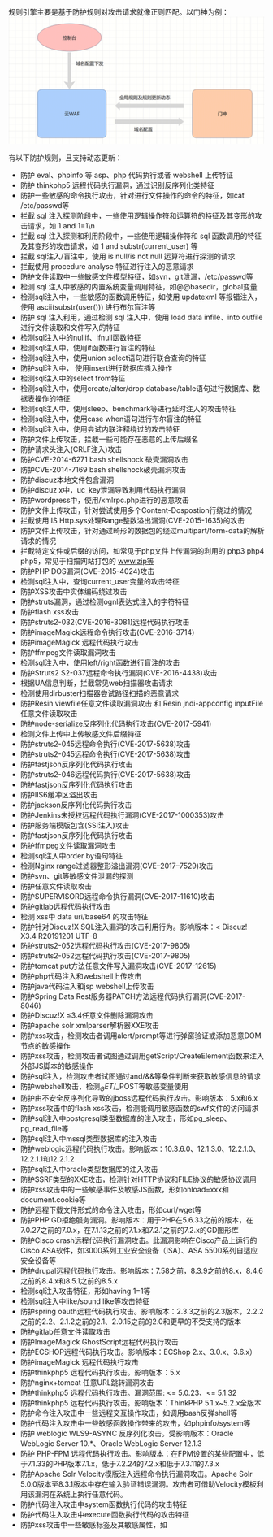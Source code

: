 规则引擎主要是基于防护规则对攻击请求就像正则匹配。以门神为例：
![alt text](image-1.png)

有以下防护规则，且支持动态更新：

- 防护 eval、phpinfo 等 asp、php 代码执行或者 webshell 上传特征
- 防护 thinkphp5 远程代码执行漏洞，通过识别反序列化类特征
- 防护一些敏感的命令执行攻击，针对进行文件操作的命令的特征，如cat /etc/passwd等
- 拦截 sql 注入探测阶段中，一些使用逻辑操作符和运算符的特征及其变形的攻击请求，如 1 and 1=1\n
- 拦截 sql 注入探测和利用阶段中，一些使用逻辑操作符和 sql 函数调用的特征及其变形的攻击请求，如 1 and substr(current_user) 等
- 拦截 sql注入/盲注中，使用 is null/is not null 运算符进行探测的请求
- 拦截使用 procedure analyse 特征进行注入的恶意请求
- 防护文件读取中一些敏感文件模型特征，如svn，git泄漏，/etc/passwd等
- 检测 sql 注入中敏感的内置系统变量调用特征，如@@basedir，global变量
- 检测sql注入中，一些敏感的函数调用特征，如使用 updatexml 等报错注入，使用 ascii(substr(user())) 进行布尔盲注等
- 防护 sql 注入利用，通过检测 sql 注入中，使用 load data infile、into outfile 进行文件读取和文件写入的特征
- 检测sql注入中的nullif、ifnull函数特征
- 检测sql注入中，使用if函数进行盲注的特征
- 检测sql注入中，使用union select语句进行联合查询的特征
- 防护sql注入中， 使用insert进行数据库插入操作
- 检测sql注入中的select from特征
- 检测sql注入中，使用create/alter/drop database/table语句进行数据库、数据表操作的特征
- 检测sql注入中，使用sleep、benchmark等进行延时注入的攻击特征
- 检测sql注入中，使用case when语句进行布尔盲注的特征
- 检测sql注入中，使用尝试内联注释绕过的攻击特征
- 防护文件上传攻击，拦截一些可能存在恶意的上传后缀名
- 防护请求头注入(CRLF注入)攻击
- 防护CVE-2014-6271 bash shellshock 破壳漏洞攻击
- 防护CVE-2014-7169 bash shellshock破壳漏洞攻击
- 防护discuz本地文件包含漏洞
- 防护discuz x中，uc_key泄漏导致利用代码执行漏洞
- 防护wordpress中，使用/xmlrpc.php进行的恶意攻击
- 防护文件上传攻击，针对尝试使用多个Content-Dospostion行绕过的情况
- 拦截使用IIS Http.sys处理Range整数溢出漏洞(CVE-2015-1635)的攻击
- 防护文件上传攻击，针对通过畸形的数据包的绕过multipart/form-data的解析请求的情况
- 拦截特定文件或后缀的访问，如常见于php文件上传漏洞的利用的 php3 php4 php5，常见于扫描网站打包的 www.zip等
- 防护PHP DOS漏洞(CVE-2015-4024)攻击
- 检测sql注入中，查询current_user变量的攻击特征
- 防护XSS攻击中实体编码绕过攻击
- 防护struts漏洞，通过检测ognl表达式注入的字符特征
- 防护flash xss攻击
- 防护struts2-032(CVE-2016-3081)远程代码执行攻击
- 防护imageMagick远程命令执行攻击(CVE-2016-3714)
- 防护imageMagick 远程代码执行攻击
- 防护ffmpeg文件读取漏洞攻击
- 检测sql注入中，使用left/right函数进行盲注的攻击
- 防护Struts2 S2-037远程命令执行漏洞(CVE-2016-4438)攻击
- 根据UA信息判断，拦截常见web扫描器攻击请求
- 检测使用dirbuster扫描器尝试路径扫描的恶意请求
- 防护Resin viewfile任意文件读取漏洞攻击 和 Resin jndi-appconfig inputFile 任意文件读取攻击
- 防护node-serialize反序列化代码执行攻击(CVE-2017-5941)
- 检测文件上传中上传敏感文件后缀特征
- 防护struts2-045远程命令执行(CVE-2017-5638)攻击
- 防护struts2-045远程命令执行(CVE-2017-5638)攻击
- 防护fastjson反序列化代码执行攻击
- 防护struts2-046远程代码执行(CVE-2017-5638)攻击
- 防护fastjson反序列化代码执行攻击
- 防护IIS6缓冲区溢出攻击
- 防护jackson反序列化代码执行攻击
- 防护Jenkins未授权远程代码执行漏洞(CVE-2017-1000353)攻击
- 防护服务端模版包含(SSI注入)攻击
- 防护fastjson反序列化代码执行攻击
- 防护ffmpeg文件读取漏洞攻击
- 检测sql注入中order by语句特征
- 检测Nginx range过滤器整形溢出漏洞(CVE–2017–7529)攻击
- 防护svn、git等敏感文件泄漏的探测
- 防护任意文件读取攻击
- 防护SUPERVISORD远程命令执行漏洞(CVE-2017-11610)攻击
- 防护gitlab远程代码执行攻击
- 检测 xss中 data uri/base64 的攻击特征
- 防护针对Discuz!X SQL注入漏洞的攻击利用行为。影响版本：< Discuz! X3.4 R20191201 UTF-8
- 防护struts2-052远程代码执行攻击(CVE-2017-9805)
- 防护struts2-052远程代码执行攻击(CVE-2017-9805)
- 防护tomcat put方法任意文件写入漏洞攻击(CVE-2017-12615)
- 防护php代码注入和webshell上传攻击
- 防护java代码注入和jsp webshell上传攻击
- 防护Spring Data Rest服务器PATCH方法远程代码执行漏洞(CVE-2017-8046)
- 防护Discuz!X ≤3.4任意文件删除漏洞攻击
- 防护apache solr xmlparser解析器XXE攻击
- 防护xss攻击，检测攻击者调用alert/prompt等进行弹窗验证或添加恶意DOM节点的敏感操作
- 防护xss攻击，检测攻击者试图通过调用getScript/CreateElement函数来注入外部JS脚本的敏感操作
- 防护sql注入，检测攻击者试图通过and/&&等条件判断来获取敏感信息的请求
- 防护webshell攻击，检测$_GET/$_POST等敏感变量使用
- 防护由不安全反序列化导致的jboss远程代码执行攻击。影响版本：5.x和6.x
- 防护xss攻击中的flash xss攻击，检测能调用敏感函数的swf文件的访问请求
- 防护sql注入中postgresql类型数据库的注入攻击，形如pg_sleep、pg_read_file等
- 防护sql注入中mssql类型数据库的注入攻击
- 防护weblogic远程代码执行攻击。影响版本：10.3.6.0、12.1.3.0、12.2.1.0、12.2.1.1和12.2.1.2
- 防护sql注入中oracle类型数据库的注入攻击
- 防护SSRF类型的XXE攻击，检测针对HTTP协议和FILE协议的敏感协议调用
- 防护xss攻击中的一些敏感事件及敏感JS函数，形如onload=xxx和document.cookie等
- 防护远程下载文件形式的命令注入攻击，形如curl/wget等
- 防护PHP GD拒绝服务漏洞。影响版本：用于PHP在5.6.33之前的版本，在7.0.27之前的7.0.x，在7.1.13之前的7.1.x和7.2.1之前的7.2.x的GD图形库
- 防护Cisco crash远程代码执行漏洞攻击。此漏洞影响在Cisco产品上运行的Cisco ASA软件，如3000系列工业安全设备（ISA）、ASA 5500系列自适应安全设备等
- 防护drupal远程代码执行攻击。影响版本：7.58之前，8.3.9之前的8.x，8.4.6之前的8.4.x和8.5.1之前的8.5.x
- 检测sql注入攻击特征，形如having 1=1等
- 检测sql注入中like/sound like等攻击特征
- 防护spring oauth远程代码执行攻击。影响版本：2.3.3之前的2.3版本，2.2.2之前的2.2、2.1.2之前的2.1、2.0.15之前的2.0和更早的不受支持的版本
- 防护gitlab任意文件读取攻击
- 防护ImageMagick GhostScript远程代码执行攻击
- 防护ECSHOP远程代码执行攻击。影响版本：ECShop 2.x、3.0.x、3.6.x）
- 防护imageMagick 远程代码执行攻击
- 防护thinkphp5 远程代码执行攻击。影响版本：5.x
- 防护nginx+tomcat 任意URL跳转漏洞攻击
- 防护thinkphp5 远程代码执行攻击。漏洞范围: <= 5.0.23、<= 5.1.32
- 防护thinkphp5 远程代码执行攻击。影响版本：ThinkPHP 5.1.x~5.2.x全版本
- 防护命令注入攻击中一些远程交互操作攻击，如调用bash反弹shell等
- 防护代码注入攻击中一些敏感函数操作带来的攻击，如phpinfo/system等
- 防护 weblogic  WLS9-ASYNC 反序列化攻击。受影响版本：Oracle WebLogic Server 10.*、Oracle WebLogic Server 12.1.3
- 防护 PHP-FPM 远程代码执行攻击。影响版本：在FPM设置的某些配置中，低于7.1.33的PHP版本7.1.x，低于7.2.24的7.2.x和低于7.3.11的7.3.x
- 防护Apache Solr Velocity模版注入远程命令执行漏洞攻击。Apache Solr 5.0.0版本至8.3.1版本中存在输入验证错误漏洞。攻击者可借助Velocity模板利用该漏洞在系统上执行任意代码。
- 防护代码注入攻击中system函数执行代码的攻击特征
- 防护代码注入攻击中execute函数执行代码的攻击特征
- 防护xss攻击中一些敏感标签及其敏感属性，如<script src=xxx>/<iframe src=javascript:xxx>等攻击特征
- 防护本地文件包含攻击中php:input/filter等攻击特征
- 防护graphql未授权漏洞攻击
- 防护Apache Kylin 命令注入漏洞攻击。影响版本：Apache Kylin 2.3.0版本和2.6.5至3.0.1版本
- 防护文件读取攻击中一些敏感文件路径访问
- 防护特定恶意文件后缀访问，如服务器打包文件、配置文件等
- 防护struts2远程代码执行漏洞攻击（S2-016）。在2.3.15.1版本以前的 struts2中，没有对“action:”, “redirect:” , “redirectAction:”等进行处理，导致ongl表达式可以被执行。
- 防护PHP-CGI远程代码执行漏洞攻击
- 防护代码注入攻击，覆盖针对JAVA语言的通用代码注入特征
- 防护代码注入攻击，覆盖针对JAVA语言的通用代码注入特征
- 防护sql注入攻击，覆盖针对sqlite数据库的注入攻击
- 防护代码注入攻击，覆盖针对ASP语言的通用代码注入特征
- 防护代码注入攻击，覆盖针对nodejs语言的通用代码注入特征
- 防护jackson远程代码执行漏洞攻击
- 防护泛微云桥任意文件读取漏洞
- 防护 Microsoft Exchange远程代码执行漏洞 (CVE-2020-16875)
- 防护php解析漏洞攻击
- 检测利用php反序列化漏洞进行攻击的恶意特征
- 防护RFD（反射型文件下载），检测特定后缀的访问请求
- 检测sql注入中，尝试读取 current_user 恶意特征
- 防护Spring反射性文件下载漏洞(CVE-2020-5421)
- 针对CVE-2020-14882和CVE-2020-14883的权限绕过和反序列化代码执行漏洞
- 针对CVE-2017-3506/CVE-2017-10271/CVE-2019-2725/CVE-2019-2729 Weblogic反序列化代码执行漏洞
- 针对Weblogic uddiexplorer ssrf漏洞防护(CVE-2014-4210)
- 针对禅道<=12.4.2文件上传漏洞的漏洞防护
- 针对mysql报错注入函数的检测
- 识别针对特定表名的sql查询操作，如 information_schema 库表，如 dual 表
- 针对  CVE-2020-11651/11652 saltstack api 权限绕过+命令注入漏洞
- sql盲注防护规则，针对运算符+函数调用的模式
- 检测常见的webshell恶意文件名访问
- 针对 CVE-2018-1999002 jenkins路径遍历漏洞
- 针对jenkins CVE-2018-1000861权限绕过漏洞
- 针对drupal远程代码执行漏洞，CVE-2018-7600，CVE-2018-7602
- 针对ldap注入中，通过ObjectClass对象类进行查询的操作
- Fortinet FortiOS 5.6.3版本至5.6.7版本和6.0.0版本至6.0.4版本中的SSL VPN Web门户存在路径遍历漏洞。该漏洞源于网络系统或产品未能正确地过滤资源或文件路径中的特殊元素。攻击者可利用该漏洞访问受限目录之外的位置。
- 防护IIS短文件名泄露攻击
- 防护iis 5.0认证绕过漏洞的攻击利用
- 防护Jboss历史安全验证绕过漏洞的攻击利用，覆盖CVE：CVE-2007-1036、CVE-2010-0738
- 防护Jboss Application Server反序列化命令执行漏洞利用，远程攻击者利用漏洞可在未经任何身份验证的服务器主机上执行任意代码。
- 防护ThinkPHP历史漏洞利用
- 宽松模式下，xss防护规则
- 针对致远OA htmlofficeservlet 远程命令执行漏洞\n漏洞影响的产品版本包括：\n致远A8-V5协同管理软件 V6.1sp1\n致远A8+协同管理软件V7.0、V7.0sp1、V7.0sp2、V7.0sp3\n致远A8+协同管理软件V7.1
- 针对泛微OA BeanShell组件导致的远程命令执行漏洞（CNVD-2019-32204）\n影响产品\te-cology <=9.0
- 针对泛微OA dbconfigreader 接口数据库配置信息泄露漏洞
- 针对致远A8反序列化代码执行漏洞
- 针对XStream历史漏洞的防护
- 针对Microsoft Exchange Server远程代码执行漏洞
- 针对 Axis < 1.4 的远程代码执行漏洞
- 针对Windows环境下Apache RCE漏洞，CVE-2019-0232
- 防护IIS服务器历史服务器端文件名解析漏洞，形如shell.asp;.jpg、shell.asp/1.jpg、789.jpg/.php等
- 防护IIS 6.0 PUT 上传漏洞。IIS Server 在 Web 服务扩展中开启了 WebDAV，并且管理员在配置权限时，没有遵循最小原则，给 IIS 配置了可以写入的权限，包括网站根目录，导致任意文件上传。
- 防护Confluence路径穿越漏洞。 在Page或Blogs具有添加附件权限的用户，或具有创建新空间或个人空间权限的用户，或对某空间具有“管理员”权限的用户可利用此路径穿越漏洞将文件写入任意位置。一定条件下可以执行任意代码。
- 防护通达OA任意文件删除和文件上传导致的远程代码执行漏洞。攻击者通过任意文件漏洞删除上传点包含的身份验证文件，可以未授权访问实现任意文件上传。影响版本：通达OA V11.6\n
- 防护通达OA任意文件上传/文件包含GetShell漏洞。通过绕过身份认证, 攻击者可上传任意文件，配合文件包含即可触发远程恶意代码执行。影响版本：V11.3版、2017版、2016版、2015版、2013版、2013增强版
- 针对Coremail mailsms接口敏感信息泄漏漏洞
- 防护通达OA任意用户登录漏洞。影响版本： 通达OA < 11.5、通达OA = 2017
- eYou邮件系统文件 /user/send_queue/listCollege.php 路径泄露漏洞
- 针对eYou邮件系统 /send_queue/del_addition.php 任意文件删除漏洞
- 针对输出点在js环境中xss漏洞利用的场景，如使用 ;new Function(atob(` 执行恶意js代码的操作
- 针对Flask/Jinja2模板注入的恶意利用特征
- 针对使用expr命令，进行命令注入的探测的检测，例如 expr 988939119 + 963088680
- 针对通过bash命令反弹shell的特征检测
- 针对 CVE-2020-10148 权限绕过导致的文件泄漏防护
- 针对 CVE-2020-10148 权限绕过导致的文件泄漏防护\n
- 针对 java 反序列化中常见的协议，包括 rmi ldap jms 等
- 针对Apache Flink，通过REST handler导致的任意文件上传漏洞
- 针对Apache Flink 目录遍历漏洞(CVE-2020-17519)
- 针对Laravel在Debug模式下Ignition的代码执行漏洞
- 针对任意文件写入覆盖ssh authorized_keys的操作
- 针对基于velocity和java反射的特征，针对velocity模版注入漏洞的防护
- 针对 confluenc CVE-2019-3396的代码执行漏洞
- zabbix中latest.php和jsrpc.php中存在的报错注入漏洞(CVE-2016-10134)，本规则用于拦截针对该漏洞的探测和利用操作
- 针对xss漏洞利用中，使用on事件执行js的操作，本规则用于覆盖新增的，可用于执行javascript的on事件
- 针对jenkins Git client Plugin插件，--upload-pack 导致的命令注入漏洞（CVE-2019-10392）
- 针对jumpserver命令执行漏洞，利用生成connection-token导致的命令执行
- 针对的 CVE-2021-2109 的防护规则，特定cgi，应用于宽松模式下的匹配
- 针对Saltstack多个未授权远程代码执行漏洞，CVE-2021-25281、CVE-2021-25282、CVE-2021-25283
- 防护 druid CVE-2021-25646 代码执行漏洞
- 针对 CVE-2021-21972 vSphere Client RCE 漏洞
- 针对dedecms通过 /data/admin/ver.txt 或者 mysql_error_trace.inc 获取系统版本信息的防护规则
- 针对thinkcmf，a=fetch的远程代码执行漏洞
- 针对thinkphp配置不当导致的日志泄漏，以及利用thinkphp日志文件的包含行为等
- 针对74cms assign_resume_tpl远程代码执行漏洞
- 针对phpcms v9.6任意文件上传的漏洞
- 防护Cacti 1.2.8权限绕过和任意命令执行漏洞。如果来宾用户具有图形实时特权，则Cacti 1.2.8中的graph_realtime.php允许远程攻击者通过cookie中的shell元字符执行任意OS命令。
- 针对dedecms，digg_frame.php、digg_ajax.php代码注入漏洞
- 防护Apache DolphinScheduler远程执行代码漏洞（CVE-2020-11974）。在选择mysql作为数据库时，攻击者可通过jdbc connect参数在DolphinScheduler 服务器上远程执行代码
- 防护Apache Kylin 中的静态 API 存在命令注入漏洞。攻击者可借助特制输入利用该漏洞在系统上执行任意OS命令。
- 针对命令注入，代码执行的攻击载荷中，出现常见的http反连和dnslog回显域名的检测
- 防护Apache Solr 远程命令执行漏洞。漏洞出现在Apache Solr的DataImportHandler，由于DIH配置可以包含脚本，因此攻击者可以通过构造危险的请求，从而造成远程命令执行。
- 防护攻击者通过Apache Solr的ConfigAPI 设置 jmx.serviceUrl指向恶意的 RMI 服务器而导致的RCE漏洞，漏洞编号为CVE-2019-0192
- 防护攻击者通过ReplicationHandler实现任意文件读取的漏洞利用行为，漏洞编号为CVE-2017-3163
- 防护Nexus Repository Manager权限绕过修改管理员密码漏洞利用，漏洞编号为CVE-2020-11444
- 防护Nexus Repository Manager历史RCE漏洞利用，漏洞编号包含CVE-2019-7238、CVE-2020-10204、CVE-2020-10199
- 针对php变量覆盖中，通过请求参数覆盖超全局变量的场景
- 针对dedecms模版注入导致的代码执行
- 防护利用PUT、MOVE等方法上传恶意文件的攻击；
- 防护Apache Solr 模版注入漏洞利用，阻止攻击者通过篡改配置文件实现模板注入攻击的行为
- 防护攻击者通过RunExecutableListener实现RCE的漏洞利用行为，漏洞编号为CVE-2017-12629
- 防护Apache Kylin API未授权访问导致信息泄露的漏洞利用（CVE-2020-13937)
- 防护针对SSRF的漏洞利用行为
- 针对 derby 数据库注入的利用，基于文件读写，数据导入导出的敏感函数特征
- 针对一些嵌入式数据库中的sql注入场景中，利用 external name 等操作执行java代码的场景
- 针对使用h2数据库的sql注入利用操作，包含文件读写，代码执行等
- 针对嵌入式数据库中，使用 create_alias 进行代码执行的操作
- fastjson反序列化在multipart/form-data场景下的防护规则
- 针对请求参数中，尝试进行文件读取/文件写入的操作， ../ 特征
- 针对Cookie中，尝试进行文件读取/文件写入的操作， ../ 特征
- 针对 Exchange CVE-2021-26855 SSRF 漏洞
- 针对Xstream 若干漏洞(CVE-2021-21341-CVE-2021-21351) 的反序列化特征
- 针对shrio CVE-2020-1957权限绕过漏洞
- 严格xss规则，针对js中的预定义全局变量
- 严格xss规则，针对一些html标签注入的场景
- 严格xss规则，针对IE下使用css执行javascript的场景
- 严格xss规则，针对一些特殊编码的防护规则
- 防护恶意的XSS漏洞利用探测行为
- 防护2021年PHP源码供应链攻击。php官方发布其 git.php.net 服务器遭攻陷，攻击者仿冒PHP编程语言作者Rasmus lerdorf和软件开发者 Nikita Popov 的账号发起了两次恶意代码提交，并留下了远程代码执行后门。
- 针对出现在 header 中的 webshell 写入特征
- 针对 Apache OFBiz RMI反序列化（CVE-2021-26295）漏洞
- 针对 F5 BIG-IP认证绕过RCE（CVE-2021-22986）
- 针对更多命令，使用大括号形式的尝试命令注入的场景
- 针对 org.mitre:openid-connect-server-webapp 的SSRF漏洞，https://github.com/mitreid-connect/OpenID-Connect-Java-Spring-Server/pull/1547
- 针对 ntopng Admin密码重置漏洞（2.x版本）(CVE-2021-28073)
- 针对基于jdbc链接的反序列化漏洞，可以覆盖 CVE-2021-26919 druid反序列化代码执行漏洞
- 针对 MessageSolution EEA信息泄露（CNVD-2021-10543）
- 针对xss中，针对javascript伪协议的防护
- 防护Apache Solr任意文件读取漏洞利用。攻击者可以在未授权的情况下读取目标服务器敏感文件和相关内容。
- Solr的ReplicationHandler类对输入数据数据处理不当，存在服务器请求伪造漏洞，涉及漏洞编号为CVE-2017-3164。
- 防护Apche Solr 未授权上传漏洞利用。在特定的Solr版本中ConfigSet API存在未授权上传漏洞，攻击者利用漏洞可实现远程代码执行。
- 防护ProxyLogon漏洞利用，ProxyLogon是Microsoft Exchange Server上的一个漏洞，它使攻击者可以绕过身份验证并冒充管理员。未经身份验证的攻击者可以在Microsoft Exchange Server上执行任意命令。
- 针对VMWare vRealize SSRF漏洞(CVE-2021-21975)的防护规则
- 防护ProxyLogon漏洞利用，ProxyLogon是Microsoft Exchange Server上的一个漏洞，它使攻击者可以绕过身份验证并冒充管理员。未经身份验证的攻击者可以在Microsoft Exchange Server上执行任意命令。
- 针对 shrio-550的一些特定的情况的防护
- 防护攻击者针对S2-016漏洞的攻击绕过行为
- 防护攻击者针对XSS漏洞的探测利用行为
- 防护锐捷RG-UAC统一上网行为管理审计系统账号密码泄露漏洞利用。攻击者可以通过审查网页源代码获取到用户账号和密码，导致管理员用户认证信息泄露。\n
- 防护Joomla com_media后台RCE漏洞利用。由于Joomlacom_media模块对上传文件校验不严格，攻击者可以通过上传恶意文件，从而实现远程代码执行。影响范围：Joomla CMS 3.0.0-3.9.24
- 防护FastAdmin框架有条件RCE漏洞利用。当开启了分片上传功能和攻击者具有一定用户权限的前提下，可以实现任意文件上传，导致RCE。
- 针对jeecg loadtreedata sql注入漏洞
- 针对 jellyfin 任意文件读取漏洞（CVE-2021-21402）
- 针对天擎gettablessize前台SQL注入漏洞
- 针对泛微OA8 getSelectAlld SQL注入漏洞
- 针对泛微OA9 uploadOperation.jsp 任意文件上传漏洞
- 针对帆软 FineReport V9任意文件上传漏洞
- 针对 ElasticSearch Groovy 脚本远程代码执行漏洞（CVE-2015-1427）
- 针对快客邮件系统(QuarkMail) get2.cgi 远程代码执行漏洞
- 针对 cgi 中尝试通过 ..\\ 进行权限绕过或者文件读取的场景
- 针对 solr 任意文件读取的防护
- 防护Jellyfin任意文件读取漏洞。Jellyfin存在未授权任意文件读取漏洞，其中多个接口是利用Windows的"\\"字符的技巧来实现目录穿越读取任意文件。
- 防护针对齐治堡垒机前台远程命令执行漏洞的攻击利用
- 防护针对Spring Boot Actuator命令执行漏洞的利用行为
- 防护Spring表达式注入攻击及潜在利用行为
- 覆盖部分SpEL表达式注入，形式如：T(String).getClass().forName("javax.script.ScriptEngineManager").newInstance()等
- 防护蓝凌OA 任意文件写入漏洞
- 防护浪潮 ClusterEngineV4.0 集群管理系统命令执行漏洞 (CVE-2020-21224)
- 防护用友NC 6.5版本 RCE漏洞\n
- 防护天融信DLP 未授权+越权漏洞。管理员登录系统系统之后修改密码，未采用原密码校验，且存在未授权访问导致存在越权修改管理员密码。\n
- 防护0day漏洞：禅道CMS 11.6 SQL注入漏洞\n
- 防护Apache Solr任意文件读取漏洞利用变体，影响版本：Apache Solr <= 8.8.1
- 针对天阳 OA 配置信息泄漏漏洞
- 针对亿邮邮件系统的远程代码执行漏洞（CNVD-2021-26422）
- 针对 EL 表达式注入的探测请求的防护规则
- 针对 skyeye 扫描器的 user_agent 特征防护规则
- 针对 nmap 扫描器的 user_agent 特征防护规则
- 针对奇治堡垒机任意用户登陆的漏洞的防护
- 防护0day漏洞：奇安信NS-NGFW 前台RCE漏洞
- 防护0day漏洞：三星WLAN AP WEA453e路由器RCE漏洞\n
- 防护0day漏洞：ERP-NC 目录遍历漏洞\n
- 防护通达OA任意用户登录漏洞，影响版本：<11.8版本
- 防护通达OA低权限文件上传和低权限目录穿越漏洞，可造成系统任意命令执行，影响版本：<11.8版本
- 防护0day漏洞：天擎数据库信息泄漏漏洞\n
- 针对出现在请求头重的ldap注入palyoad，如 (&(username=xxxx)(password=xxx))
- 针对特定情况下的权限绕过漏洞，覆盖某应用的权限绕过漏洞
- 防护0day漏洞：Canal敏感信息泄漏漏洞，泄漏信息中包含阿里云Secret Key
- 针对 xstream反序列化漏洞，覆盖了xstream反序列化可能的被利用的包前缀
- 防护Xstream反序列化漏洞，针对近期发现的一个特定0day漏洞
- 防护0day漏洞：Coremail存在目录穿越、任意文件上传并远程执行命令的0day漏洞
- 防护北京信安世纪应用网关系统远程命令执行0day漏洞
- 防护0day漏洞：D-Link DCS系列监控账号密码泄漏漏洞
- 防护历史未授权漏洞，包括docker、hadoop、ES等
- 防护Apache Dubbo HTTP接口反序列化漏洞，CVE编号为：CVE-2019-17564
- 防护出现在body中的ldap注入攻击
- 防护部分regexp if形式的SQL注入攻击
- 针对出现在请求路径和get参数的ldap注入paylaod，如 a=type=printer)(uid=*)
- 防护Pulse Connect Secure远程代码执行漏洞，CVE漏洞编号：CVE-2021-22893。未经身份验证的远程攻击者通过向目标设备发送恶意的HTTP请求，利用该漏洞能够在目标设备网关上执行任意代码。
- 针对phpstudy后门的防护请求
- 针对 zzzcms zzzphp parserIfLabel 模版注入导致的命令执行 (CVE-2021-32605)
- 防护泛微OA远程代码执行漏洞的利用行为。WorkflowServiceXml接口可被未授权访问，攻击者调用该接口，可构造特定的HTTP请求绕过泛微本身一些安全限制从而达成远程代码执行。
- 防护HTTP协议栈远程代码执行漏洞（CVE-2021-31166）的利用行为，该漏洞存在于HTTP 协议栈驱动模块 (http.sys)，攻击者可以远程通过向目标主机发送特制数据包来进行利用，成功利用可能造成目标系统崩溃或远程代码执行（困难）
- 针对 ruby_rails config/database.yml 配置信息泄漏
- 针对 sftp-config.json ftp 配置文件敏感信息泄漏漏洞
- 针对 CVE-2020-3452 Adaptive Security Appliance Software and Firepower 配置信息泄漏漏洞
- 防护带有AWVS扫描器特征的扫描行为
- 防护Jboss未授权敏感信息泄露漏洞的利用行为
- 针对nikto扫描器的扫描特征
- 针对 nessus 扫描器插件中出现的特征
- 针对Nginx在alias配置不当时，可能导致的信息泄漏
- 针对 Gemfile.lock/Pipfile.lock/composer.lock/package-lock.json/yarn.lock/Cargo.lock 文件的信息泄漏防护，参考：https://github.com/knqyf263/remic
- 针对vmware vcenter远程代码执行漏洞（CVE-2021-21985）
- struts-showcase为struts的测试页面，常被利用来批量扫描struts框架的漏洞
- PHPUnit是PHP中的一个单元测试框架，本规则针对PHPUnit中出现过的远程代码执行漏洞（CVE-2017-9841)
- 针对cgi类路径的防护规则，拦截一些使用历史的cgi代码执行漏洞的扫描请求
- 针对HTTP请求中的cookie字段，拦截使用 procedure analyse 特征进行SQL注入的恶意请求
- 针对HTTP请求中的cookie字段，检测sql注入中，使用create/alter/drop database/table语句进行数据库、数据表操作的特征
- 针对HTTP请求中的cookie字段，防护sql注入中， 使用insert语句进行插入数据的敏感操作
- 针对HTTP请求中的cookie字段，检测sql注入中的nullif、ifnull函数特征
- 针对HTTP请求中的cookie字段，防护 sql 注入利用，通过检测 sql 注入中，使用 load data infile、into outfile 进行文件读取和文件写入的特征
- 针对HTTP请求中的cookie字段，检测sql注入中，使用union select语句进行联合查询的特征
- 针对HTTP请求中的cookie字段，检测sql注入中以order by语句特征
- 针对一些特征明显的命令注入请求，匹配请求中带有类似 ${IFS} 变量的内容
- 针对HTTP请求中的cookie字段，防护sql注入中oracle类型数据库的注入攻击
- 针对HTTP请求中的cookie字段，防护sql注入中postgresql类型数据库的注入攻击，形如pg_sleep、pg_read_file等
- 针对HTTP请求中的cookie字段，拦截 sql注入/盲注中，使用 is null/is not null 运算符进行探测的请求
- 针对HTTP请求中的cookie字段，检测sql注入中，使用sleep、benchmark等敏感函数进行延时注入的攻击特征
- 针对php smarty模版注入的常见利用payload的防护规则
- 针对HTTP请求中的cookie字段，检测sql注入中，使用case when语句进行布尔盲注的特征
- 针对HTTP请求中的cookie字段，检测如having 1=1等形式的sql注入攻击特征
- 针对HTTP请求中的cookie字段，检测sql注入中如like/sound like等形式的攻击特征
- 针对HTTP请求中的cookie字段，检测sql注入中，使用尝试内联注释绕过的攻击特征
- 针对HTTP请求中的cookie字段，防护sql注入中mssql类型数据库的注入攻击
- 针对HTTP请求中的cookie字段，检测sql注入中，使用if函数进行盲注的特征
- 针对HTTP请求中的cookie字段，检测 sql 注入中敏感的内置系统变量调用特征，如@@basedir，global变量
- 针对HTTP请求中的cookie字段，检测sql注入中，一些敏感的函数调用特征，如使用 updatexml 等报错注入，使用 ascii(substr(user())) 进行布尔盲注等
- 针对HTTP请求中的cookie字段，防护针对sqlite数据库的注入攻击
- 针对HTTP请求中的cookie字段，检测sql注入中，尝试读取 current_user 等敏感信息的恶意特征
- 针对HTTP请求中的cookie字段，检测mysql报错注入函数的敏感特征
- 针对HTTP请求中的cookie字段，防护对 derby 数据库注入的攻击利用，包括文件读写、数据导入导出等敏感函数特征
- 针对一些嵌入式数据库中的对cookie的sql注入场景中，利用 external name 等操作执行java代码的场景
- 针对HTTP请求中的cookie字段，防护使用h2数据库进行sql注入的敏感操作，包含文件读写，代码执行等
- 针对HTTP请求中的cookie字段，防护嵌入式数据库中使用 create_alias 进行代码执行的敏感操作
- 防护渗透测试抓包工具burpsuite的漏洞扫描行为
- 针对HTTP请求中的cookie字段，拦截 sql 注入探测阶段中，一些使用逻辑操作符和运算符的特征及其变形的攻击请求，如 1 and 1=1
- 针对HTTP请求中的cookie字段，防护xss漏洞利用中使用on事件执行js的操作，本规则用于覆盖新增的，可用于执行javascript的on事件
- 针对HTTP请求中的cookie字段，防护XSS攻击中使用实体编码进行绕过的敏感操作
- 针对HTTP请求中的cookie字段，检测 xss攻击中 data uri/base64 等攻击特征
- 针对HTTP请求中的cookie字段，防护xss攻击中一些敏感标签及其敏感属性，如<script src=xxx>/<iframe src=javascript:xxx>等攻击特征
- 命令注入防护规则，针对ping\\nslookup\\dig等进行dns盲打的命令执行操作
- 命令注入防护规则，针对尝试使用curl\\wget进行命令注入的规则
- 当开启Struts 2 的开发模式(dev mode) 时，攻击者可以利用其进行代码执行操作
- 针对el表达式注入的防护规则
- 针对常见的代码注入扫描中，使用 print 等函数进行漏洞探测的场景
- 根据UA信息判断，拦截常见web扫描器攻击请求\n
- 根据请求Referer信息判断，拦截常见web扫描器攻击请求\n
- 防护对形如1.php~等形式的敏感文件后缀名访问行为
- 防护攻击者对网站打包文件等敏感文件的访问行为，阻止敏感信息泄露
- 阻止攻击者对git、WEB-INF等敏感文件的访问行为，避免网站信息泄露
- 针对常见的模版注入类漏洞扫描的防护规则，检测请求行、请求头中的内容
- 阻止攻击者对常见网站备份文件的访问行为，避免网站信息泄露
- 针对下载Apache Tapestry的AppModule.class文件，对其HMAC密钥进行解密，可能导致的反序列化代码执行漏洞
- 防护针对路径穿越攻击的绕过行为，如..%255c..%255c、..%c1%9c..%c1%9c等
- 针对SQL盲注，对已有的sql盲注规则进行补充，覆盖更多的盲注相关函数
- 针对 Apache mod_jk访问控制绕过漏洞(CVE-2018-11759)
- 针对一些常见扫描器对数据库管理文件 adminer 的目录探测请求
- 针对solr组件的敏感信息泄漏漏洞
- 针对开源内容管理系统 Plone and zope，l/sax/saxutils/os/popen2 的远程命令执行漏洞
- 针对 plus/ajax_officebuilding.php、plus/ajax_common.php 若干SQL注入漏洞的防护规则
- 针对critix远程代码执行的防护规则
- 防护常见的freemarker模版注入利用用例
- 拦截疑似使用常见的编程语言命令执行代码的操作，常用于反弹shell
- 针对使用select语句和执行常见函数的防护规则，如 select md5(11111)
- 针对joomla的若干远程文件包含漏洞的防护规则，包含 mosConfig_absolute_path mosConfig_live_site 和 sbp参数
- 针对 ueditor NET版本的文件上传漏洞的防护规则
- 针对常见的远程文件包含漏洞的防护规则，匹配一些历史上发生过远程文件包含漏洞的非常见参数名
- 针对dedecms，访问 downmix.inc.php inc/inc_archives_functions.php 可能导致的物理路径泄漏漏洞
- 当攻击者访问phpmyadmin特定文件时，可能通过报错信息获取到对应的网站物理路径，本规则对拦截对常见的phpmyadmin物理路径泄漏文件的请求
- 针对Sharepoint中的敏感文件和路径进行扫描的防护规则
- 针对Fckeditor，通过创建特定名字的文件夹进行文件上传漏洞利用的防护规则
- 针对 Dedecms v57plus/download.php 代码执行漏洞
- 针对 Spreecommerce api/orders.json 中 search[instance_eval] 参数导致的命令执行漏洞
- 针对联软准入任意文件上传漏洞（历史漏洞）的防护规则
- 针对 Wordpress Mailpress 远程代码执行漏洞
- 针对 Apache Ofbiz xmlrpc 反序列化代码执行漏洞(CVE-2020-9496)  的防护规则
- 匹配在SQL注入和代码注入中，使用类似CHAR函数进行匹配或者混淆来构造恶意利用payload的特征
- 针对 vBulletin 5.x 远程代码执行漏洞的防护规则(CVE-2019-16759/CVE-2020-17496)
- 针对特定url解码情况下的sql注入防护规则，补充sql1规则
- 覆盖常见的针对windows命令注入的扫描器探测请求
- 覆盖特定情况下union select的绕过场景
- 针对通过完整路径进行文件读取漏洞探测的防护规则
- 针对深信服edr的变量覆盖导致的代码执行漏洞
- 针对Couchdb CVE-2017-12635由于JSON解析导致的管理权限提升漏洞
- 防护攻击者对web.config、win.ini等可能泄露网站信息的敏感文件的访问行为
- 针对 JIRA secure/ViewUserHover.jspa 用户枚举漏洞
- 针对 Liferay Portal 反序列化代码执行漏洞(CVE-2020-7961)
- 针对sql server 使用exec/execute 执行SQL语句的防护规则
- 针对php_backup.php文件读取漏洞的防护规则
- 针对cgi中命令注入的防护规则
- 针对常见的yaml反序列化漏洞的防护规则，覆盖针对python、java的一些场景
- 针对WordPress(import-xml-feed)插件的SSRF漏洞(CVE-2020-24148)
- 阻止docker未授权漏洞导致的任意创建镜像、运行容器等行为
- 超严格模式下，防护针对springboot actuator端点的访问操作
- 针对 Consul Service API 特定配置情况下可能出现的远程命令执行漏洞
- 针对使用 ../../进行任意文件读取的操作，匹配在请求体中的内容
- 针对致远OA webmail.do任意文件下载的防护规则
- 针对thinkadminv6任意文件读取的防护规则
- 拦截常见的Java反序列化利用类
- 防护针对XXE漏洞的一些绕过行为，包括DoS攻击，UTF-7编码等
- 防护XXE漏洞中利用<!DOCTYPE PUBLIC方式引用外部实体的攻击手法
- 阻止攻击者对database.yml、win.ini等敏感文件的访问行为
- 针对Jira未授权SSRF漏洞(CVE-2019-8451)\n参考链接：https://jira.atlassian.com/browse/JRASERVER-69793
- 防护Exchange服务器认证绕过漏洞攻击，CVE编号：CVE-2021-34473
- 拦截在同一HTML标签内调用多个伪协议的攻击特征
- 拦截在同一HTML标签内调用多个伪协议的攻击特征
- 防护 Spring Boot Actuator组件中eureka.client.serviceUrl.defaultZone 属性被设置为恶意的外部 eureka server URL 地址引起的Xstream反序列化漏洞
- 防护Microsoft Exchange Server中存在的一个特权提升漏洞，该漏洞允许任何经过身份验证的用户冒充Exchange Server上的其他任意用户，对应CVE漏洞编号为：CVE-2018-8581。
- 由于致远OA旧版本某些接口存在未授权访问，以及部分函数存在过滤不足，攻击者通过构造恶意请求，可在无需登录的情况下上传恶意脚本文件，从而控制服务器。
- 防护针对Apache DolphinScheduler提权漏洞的利用行为，任何租户下的普通用户都可以越权覆盖其他用户的密码，CVE编号：CVE-2020-13922
- 针对Cockpit CMS的nosql注入(CVE-2020-35846) 的防护规则
- 针对在特定场景下的SQL注入操作(prepare特征)
- 本规则针对 Jenkins Audit Trail Plugin 3.2 的一个反射型XSS(CVE-2020-2140) 
- 本规则尝试探测wordpress的插件、漏洞及日志使用情况的恶意请求，基于 /wp-content/ 下的特定文件名或文件后缀
- 针对confluence viewdefaultdecorator.action 的任意文件读取漏洞(CVE-2015-8399)\n参考链接：https://jira.atlassian.com/browse/CONFSERVER-39704
- 针对webshell的防护规则，基于一些常见的webshell工具连接特征
- 针对Nuclei扫描器一些通用扫描规则的特征的防护，包括CRLF、XSS、CORS配置不当规则中的域名和payload特征
- 针对Typecho install.php反序列化漏洞历史漏洞的防护规则
- 针对flexpaper(CVE-2018-11686)远程代码执行漏洞的防护规则
- 防护在上传请求中存在的反射型/存储型XSS攻击
- 中等防护模式下，防护常见的反射型/存储型XSS攻击
- 防护IIS+ASP环境下攻击者通过在攻击payload间随机插入%号的方法绕过WAF的行为，针对部分关键词进行拦截
- 针对thinksns前台文件包含导致getshell历史漏洞的防护规则
- 针对TRS WCM内容管理系统若干历史漏洞的防护规则，包括SOAP接口导致的文件名枚举、文件上传等
- 拦截针对base64编码后的文件读取利用攻击payload，匹配路径遍历payload的base64后的特征
- 针对出现在GET参数中的命令注入防护规则
- 针对asp/aspx中，对可能存在的sql注入参数，通过简单的payload探测报错注入的测试行为
- 针对一些常见的任意文件读取payload的防护规则
- 针对一些使用特殊字符编码超时绕过waf防护的规则的防护
- 针对使用select进行sql子查询等操作的防护规则
- 针对一些iot设备的敏感信息泄漏漏洞的历史防护规则
- 针对用友GRP-U8 财务管理软件userInfoWeb接口敏感信息泄露漏洞
- 针对致远OA若干历史漏洞的防护规则
- 针对部分组件历史上的文件读取漏洞的防护规则，文件读取参数在post body的场景
- 针对请求url及参数中出现md5关键词的场景
- 针对文件读取若干历史漏洞的防护规则
- 针对一些命令注入的历史漏洞的防护规则
